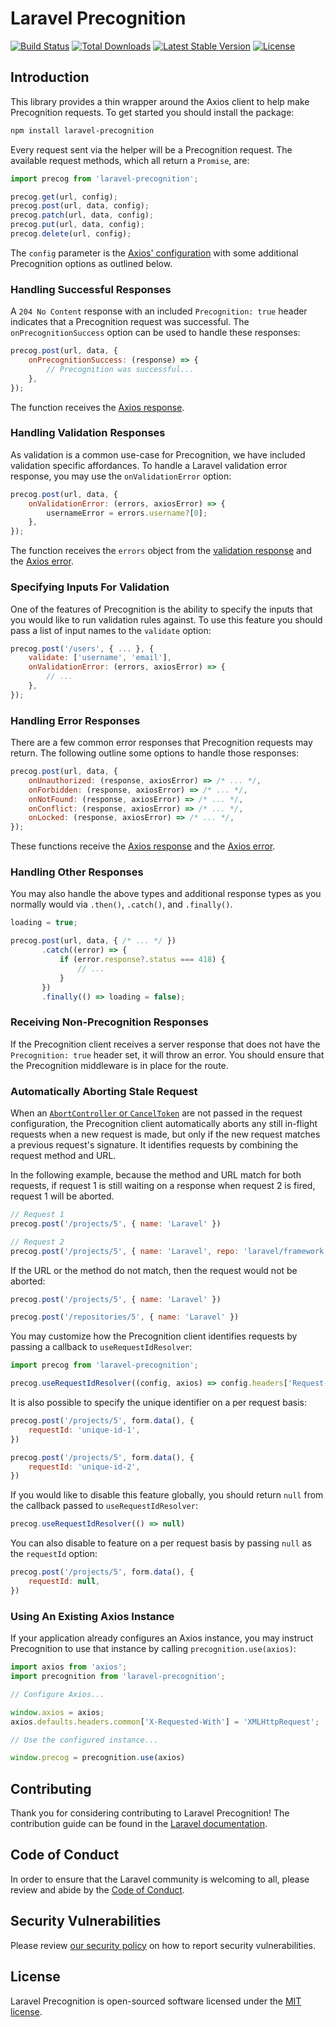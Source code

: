# Laravel Precognition

<a href="https://github.com/laravel/precognition/actions"><img src="https://github.com/laravel/precognition/workflows/tests/badge.svg" alt="Build Status"></a>
<a href="https://www.npmjs.com/package/laravel-precognition"><img src="https://img.shields.io/npm/dt/laravel-precognition" alt="Total Downloads"></a>
<a href="https://www.npmjs.com/package/laravel-precognition"><img src="https://img.shields.io/npm/v/laravel-precognition" alt="Latest Stable Version"></a>
<a href="https://www.npmjs.com/package/laravel-precognition"><img src="https://img.shields.io/npm/l/laravel-precognition" alt="License"></a>

## Introduction

This library provides a thin wrapper around the Axios client to help make Precognition requests. To get started you should install the package:

```sh
npm install laravel-precognition
```

Every request sent via the helper will be a Precognition request. The available request methods, which all return a `Promise`, are:

```js
import precog from 'laravel-precognition';

precog.get(url, config);
precog.post(url, data, config);
precog.patch(url, data, config);
precog.put(url, data, config);
precog.delete(url, config);
```

The `config` parameter is the [Axios' configuration](https://axios-http.com/docs/req_config) with some additional Precognition options as outlined below.

### Handling Successful Responses

A `204 No Content` response with an included `Precognition: true` header indicates that a Precognition request was successful. The `onPrecognitionSuccess` option can be used to handle these responses:

```js
precog.post(url, data, {
    onPrecognitionSuccess: (response) => {
        // Precognition was successful...
    },
});
```

The function receives the [Axios response](https://axios-http.com/docs/res_schema).

### Handling Validation Responses

As validation is a common use-case for Precognition, we have included validation specific affordances. To handle a Laravel validation error response, you may use the `onValidationError` option:

```js
precog.post(url, data, {
    onValidationError: (errors, axiosError) => {
        usernameError = errors.username?[0];
    },
});
```

The function receives the `errors` object from the [validation response](https://laravel.com/docs/validation#validation-error-response-format) and the [Axios error](https://axios-http.com/docs/handling_errors).

### Specifying Inputs For Validation

One of the features of Precognition is the ability to specify the inputs that you would like to run validation rules against. To use this feature you should pass a list of input names to the `validate` option:

```js
precog.post('/users', { ... }, {
    validate: ['username', 'email'],
    onValidationError: (errors, axiosError) => {
        // ...
    },
});
```

### Handling Error Responses

There are a few common error responses that Precognition requests may return. The following outline some options to handle those responses:

```js
precog.post(url, data, {
    onUnauthorized: (response, axiosError) => /* ... */,
    onForbidden: (response, axiosError) => /* ... */,
    onNotFound: (response, axiosError) => /* ... */,
    onConflict: (response, axiosError) => /* ... */,
    onLocked: (response, axiosError) => /* ... */,
});
```

These functions receive the [Axios response](https://axios-http.com/docs/res_schema) and the [Axios error](https://axios-http.com/docs/handling_errors).

### Handling Other Responses

You may also handle the above types and additional response types as you normally would via `.then()`, `.catch()`, and `.finally()`.

```js
loading = true;

precog.post(url, data, { /* ... */ })
       .catch((error) => {
           if (error.response?.status === 418) {
               // ...
           }
       })
       .finally(() => loading = false);
```

### Receiving Non-Precognition Responses

If the Precognition client receives a server response that does not have the `Precognition: true` header set, it will throw an error. You should ensure that the Precognition middleware is in place for the route.

### Automatically Aborting Stale Request

When an [`AbortController` or `CancelToken`](https://axios-http.com/docs/cancellation) are not passed in the request configuration, the Precognition client automatically aborts any still in-flight requests when a new request is made, but only if the new request matches a previous request's signature. It identifies requests by combining the request method and URL.

In the following example, because the method and URL match for both requests, if request 1 is still waiting on a response when request 2 is fired, request 1 will be aborted.

```js
// Request 1
precog.post('/projects/5', { name: 'Laravel' })

// Request 2
precog.post('/projects/5', { name: 'Laravel', repo: 'laravel/framework' })
```

If the URL or the method do not match, then the request would not be aborted:

```js
precog.post('/projects/5', { name: 'Laravel' })

precog.post('/repositories/5', { name: 'Laravel' })
```

You may customize how the Precognition client identifies requests by passing a callback to `useRequestIdResolver`:

```js
import precog from 'laravel-precognition';

precog.useRequestIdResolver((config, axios) => config.headers['Request-Id'])
```

It is also possible to specify the unique identifier on a per request basis:

```js
precog.post('/projects/5', form.data(), {
    requestId: 'unique-id-1',
})

precog.post('/projects/5', form.data(), {
    requestId: 'unique-id-2',
})
```

If you would like to disable this feature globally, you should return `null` from the callback passed to `useRequestIdResolver`:

```js
precog.useRequestIdResolver(() => null)
```

You can also disable to feature on a per request basis by passing `null` as the `requestId` option:

```js
precog.post('/projects/5', form.data(), {
    requestId: null,
})
```

### Using An Existing Axios Instance

If your application already configures an Axios instance, you may instruct Precognition to use that instance by calling `precognition.use(axios)`:

```js
import axios from 'axios';
import precognition from 'laravel-precognition';

// Configure Axios...

window.axios = axios;
axios.defaults.headers.common['X-Requested-With'] = 'XMLHttpRequest';

// Use the configured instance...

window.precog = precognition.use(axios)
```

## Contributing

Thank you for considering contributing to Laravel Precognition! The contribution guide can be found in the [Laravel documentation](https://laravel.com/docs/contributions).

## Code of Conduct

In order to ensure that the Laravel community is welcoming to all, please review and abide by the [Code of Conduct](https://laravel.com/docs/contributions#code-of-conduct).

## Security Vulnerabilities

Please review [our security policy](https://github.com/laravel/precognition/security/policy) on how to report security vulnerabilities.

## License

Laravel Precognition is open-sourced software licensed under the [MIT license](LICENSE.md).
